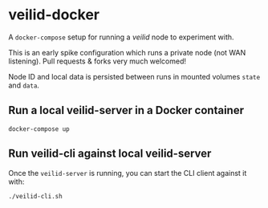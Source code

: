 # veilid-docker
A `docker-compose` setup for running a *veilid* node to experiment with.

This is an early spike configuration which runs a private node (not WAN listening). Pull requests & forks very much welcomed!

Node ID and local data is persisted between runs in mounted volumes `state` and `data`.

## Run a local veilid-server in a Docker container
```
docker-compose up
```

## Run veilid-cli against local veilid-server
Once the `veilid-server` is running, you can start the CLI client against it with:
```
./veilid-cli.sh
```